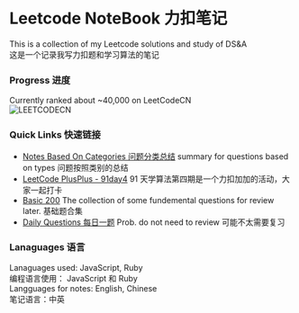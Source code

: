 # Leetcode NoteBook 力扣笔记

This is a collection of my Leetcode solutions and study of DS&A
<br>
这是一个记录我写力扣题和学习算法的笔记

### Progress 进度

Currently ranked about ~40,000 on LeetCodeCN
<br>
![LEETCODECN](https://github.com/lilyzhaoyilu/LeetCodeRecord/blob/master/assets/LCCN.png)
<br>

### Quick Links 快速链接

- [Notes Based On Categories 问题分类总结](https://github.com/lilyzhaoyilu/LeetCode-Notes/blob/master/NotesBasedOnCategories/readme.md) summary for questions based on types 问题按照类别的总结
- [LeetCode PlusPlus - 91day4](https://github.com/lilyzhaoyilu/LeetCodeRecord/tree/master/leetcodepp4) 91 天学算法第四期是一个力扣加加的活动，大家一起打卡
- [Basic 200](https://github.com/lilyzhaoyilu/LeetCodeRecord/tree/master/Basic200) The collection of some fundemental questions for review later. 基础题合集
- [Daily Questions 每日一题](https://github.com/lilyzhaoyilu/LeetCodeRecord/tree/master/lcDaily) Prob. do not need to review 可能不太需要复习

### Lanaguages 语言

Lanaguages used: JavaScript, Ruby  
编程语言使用： JavaScript 和 Ruby  
Langguages for notes: English, Chinese  
笔记语言：中英
